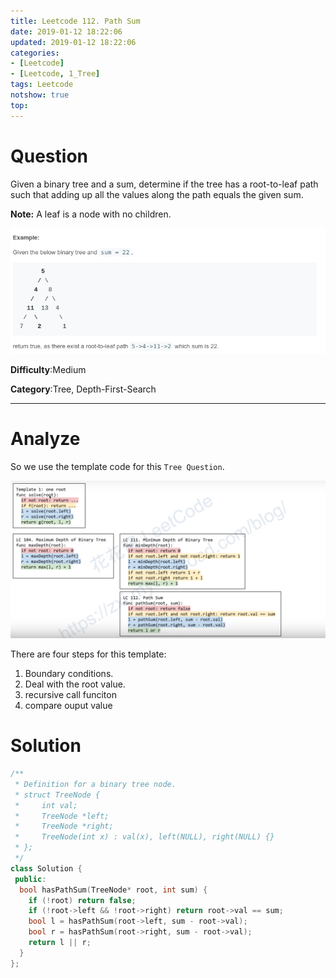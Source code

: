 ```yaml
---
title: Leetcode 112. Path Sum
date: 2019-01-12 18:22:06
updated: 2019-01-12 18:22:06
categories: 
- [Leetcode]
- [Leetcode, 1_Tree]
tags: Leetcode
notshow: true
top:
---
```


# Question

Given a binary tree and a sum, determine if the tree has a root-to-leaf path such that adding up all the values along the path equals the given sum.

**Note:** A leaf is a node with no children.

![](/images/in-post/2019-01-12-Leetcode-112-Path-Sum/2019-01-12-18-23-19.png)

**Difficulty**:Medium

**Category**:Tree, Depth-First-Search

<!-- more -->

------------

# Analyze


So we use the template code for this `Tree Question`.

![](/images/in-post/2019-01-12-Leetcode-Tree-Summary/2019-01-12-15-13-28.png)

There are four steps for this template:
1. Boundary conditions.
2. Deal with the root value.
3. recursive call funciton
4. compare ouput value

# Solution

```cpp
/**
 * Definition for a binary tree node.
 * struct TreeNode {
 *     int val;
 *     TreeNode *left;
 *     TreeNode *right;
 *     TreeNode(int x) : val(x), left(NULL), right(NULL) {}
 * };
 */
class Solution {
 public:
  bool hasPathSum(TreeNode* root, int sum) {
    if (!root) return false;
    if (!root->left && !root->right) return root->val == sum;
    bool l = hasPathSum(root->left, sum - root->val);
    bool r = hasPathSum(root->right, sum - root->val);
    return l || r;
  }
};
```


